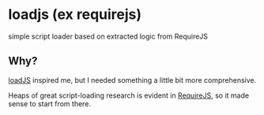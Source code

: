 # loadjs (ex requirejs)

simple script loader based on extracted logic from RequireJS

## Why?

[loadJS](https://github.com/filamentgroup/loadJS) inspired me, but I needed
something a little bit more comprehensive.

Heaps of great script-loading research is evident in
[RequireJS](https://github.com/jrburke/requirejs), so it made sense to start
from there.
